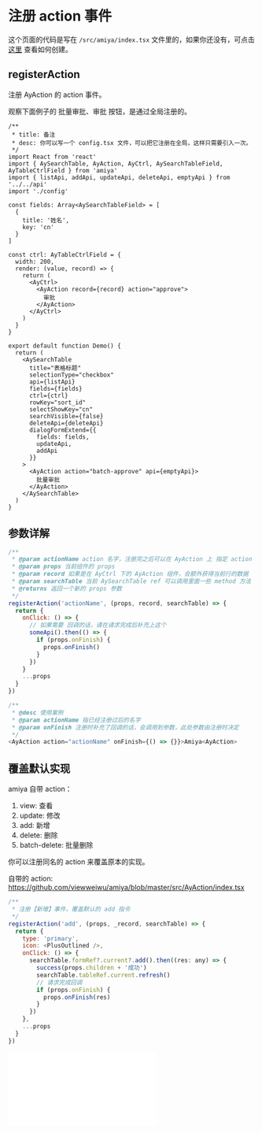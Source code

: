 # 注册 action 事件

这个页面的代码是写在 `/src/amiya/index.tsx` 文件里的，如果你还没有，可点击 [这里](../) 查看如何创建。

## registerAction

注册 AyAction 的 action 事件。

观察下面例子的 批量审批、审批 按钮，是通过全局注册的。

```tsx
/**
 * title: 备注
 * desc: 你可以写一个 config.tsx 文件，可以把它注册在全局，这样只需要引入一次。
 */
import React from 'react'
import { AySearchTable, AyAction, AyCtrl, AySearchTableField, AyTableCtrlField } from 'amiya'
import { listApi, addApi, updateApi, deleteApi, emptyApi } from '../../api'
import './config'

const fields: Array<AySearchTableField> = [
  {
    title: '姓名',
    key: 'cn'
  }
]

const ctrl: AyTableCtrlField = {
  width: 200,
  render: (value, record) => {
    return (
      <AyCtrl>
        <AyAction record={record} action="approve">
          审批
        </AyAction>
      </AyCtrl>
    )
  }
}

export default function Demo() {
  return (
    <AySearchTable
      title="表格标题"
      selectionType="checkbox"
      api={listApi}
      fields={fields}
      ctrl={ctrl}
      rowKey="sort_id"
      selectShowKey="cn"
      searchVisible={false}
      deleteApi={deleteApi}
      dialogFormExtend={{
        fields: fields,
        updateApi,
        addApi
      }}
    >
      <AyAction action="batch-approve" api={emptyApi}>
        批量审批
      </AyAction>
    </AySearchTable>
  )
}
```

## 参数详解

```js
/**
 * @param actionName action 名字，注册完之后可以在 AyAction 上 指定 action
 * @param props 当前组件的 props
 * @param record 如果是在 AyCtrl 下的 AyAction 组件，会额外获得当前行的数据
 * @param searchTable 当前 AySearchTable ref 可以调用里面一些 method 方法
 * @returns 返回一个新的 props 参数
 */
registerAction('actionName', (props, record, searchTable) => {
  return {
    onClick: () => {
      // 如果需要 回调的话，请在请求完成后补充上这个
      someApi().then(() => {
        if (props.onFinish) {
          props.onFinish()
        }
      })
    }
    ...props
  }
})

/**
 * @desc 使用案例
 * @param actionName 指已经注册过后的名字
 * @param onFinish 注册时补充了回调的话，会调用到参数，此处参数由注册时决定
 */
<AyAction action="actionName" onFinish={() => {}}>Amiya<AyAction>
```

## 覆盖默认实现

amiya 自带 action：

1. view: 查看
2. update: 修改
3. add: 新增
4. delete: 删除
5. batch-delete: 批量删除

你可以注册同名的 action 来覆盖原本的实现。

自带的 action: https://github.com/viewweiwu/amiya/blob/master/src/AyAction/index.tsx

```js
/**
 * 注册【新增】事件，覆盖默认的 add 指令
 */
registerAction('add', (props, _record, searchTable) => {
  return {
    type: 'primary',
    icon: <PlusOutlined />,
    onClick: () => {
      searchTable.formRef?.current?.add().then((res: any) => {
        success(props.children + '成功')
        searchTable.tableRef.current.refresh()
        // 请求完成回调
        if (props.onFinish) {
          props.onFinish(res)
        }
      })
    },
    ...props
  }
})
```

<embed src="../index.md"></embed>
